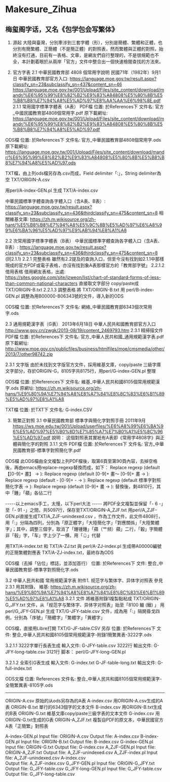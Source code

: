 # Makesure_Zihua
梅玺阁字话，又名《包学包会写繁体》
-----------------------------------

1. 源起
   大陸與臺灣，分別牽涉到三套字體（形），分別是簡體、繁體和正體，也分別有簡繁體、正簡體（不是簡正體）的對照表，然而繁體與正體的對照，始終沒有打通，目前有一表格、文章，是網友們自行整理的，不是很規範也不全，本計劃着眼於从兩岸「官方」文件中整合出一個快速檢閱查找的方法來。

2. 官方字表
2.1 中華民國教育部 4808 個常用字說明 民國71年（1982年）9月1日
中華民國教育部官方入口: https://language.moe.gov.tw/result.aspx?classify_sn=23&subclassify_sn=437&content_sn=46
https://language.moe.gov.tw/001/Upload/Files/site_content/download/mandr/%E6%95%99%E8%82%B2%E9%83%A84808%E5%80%8B%E5%B8%B8%E7%94%A8%E5%AD%97%E8%AA%AA%E6%98%8E.pdf
2.1.1 常用國字標準字體表（A表）
PDF檔
位置:           於References下
文件名:         官方_中國民國教育部4808個常用字.pdf
原下載網址:     https://language.moe.gov.tw/001/Upload/Files/site_content/download/mandr/%E6%95%99%E8%82%B2%E9%83%A84808%E5%80%8B%E5%B8%B8%E7%94%A8%E5%AD%97.pdf

ODS檔
位置:           於References下
文件名:         官方_中華民國教育部4808個常用字.ods
原下載網址:     https://language.moe.gov.tw/001/Upload/Files/site_content/download/mandr/%E6%95%99%E8%82%B2%E9%83%A84808%E5%80%8B%E5%B8%B8%E7%94%A8%E5%AD%97.ods

TXT檔，由上列ods檔另存為.csv而成，Field delimiter「:」，String delimiter為空
TXT/ORIGIN-A.csv

用perl/A-index-GEN.pl 生成 TXT/A-index.csv

中華民國標準字體查詢各字體入口（含A表、B表）:   https://language.moe.gov.tw/result.aspx?classify_sn=23&subclassify_sn=436&thirdclassify_sn=475&content_sn=8
相關維基文庫:   https://zh.m.wikisource.org/zh-hant/%E5%B8%B8%E7%94%A8%E5%9C%8B%E5%AD%97%E6%A8%99%E6%BA%96%E5%AD%97%E9%AB%94%E8%A1%A8

2.2 次常用國字標準字體表（B表）
中華民國標準字體查詢各字體入口（含A表、B表）:   https://language.moe.gov.tw/result.aspx?classify_sn=23&subclassify_sn=436&thirdclassify_sn=475&content_sn=8  (同2.1.1)
2.2.1 完整表格
      雖然有2.2提及的查詢入口，但至今沒有找到如2.1.1中那樣現成的官方PDF或電子表格，亦沒有找到象A表那樣官方的「教育部字號」
2.2.1.2 借用表格
借用網友表格，出處: https://sites.google.com/site/jzweon/list/chart-of-standard-forms-of-less-than-common-national-characters
直接取文字部分 copy/paste成 TXT/ORIGIN-B.txt
2.2.1.3 調整表格
將 TXT/ORIGIN-B.txt 用 perl/B-index-GEN.pl 調整為用B00000-B06343號的文件，導入新的ODS

ODS檔
位置:           於References下
文件名:         網絡_中華民國教育部6343個次常用字.ods

2.3 通用規範漢字表（G表） 2013年6月18日
中華人民共和國教育部官方入口
http://www.gov.cn/zwgk/2013-08/19/content_2469793.htm
2.3.1 精掃描文件
PDF檔
位置:           於References下
文件名:         官方_中華人民共和國_通用規範漢字表.pdf
原下載網址:     http://www.moe.gov.cn/publicfiles/business/htmlfiles/moe/cmsmedia/other/2013/7/other98742.zip

2.3.1 文字版
由於未找到文字版官方文件，採用維基文庫，copy/paste 三級字庫文字部分，存於ORIGIN-G，8105字共8175行，用perl/G-index-GEN.pl 整理

ODS檔
位置:           於References下
文件名:         維基_中華人民共和國8105個常用規範漢字.ods
原網址:         https://zh.m.wikisource.org/zh-hans/%E9%80%9A%E7%94%A8%E8%A7%84%E8%8C%83%E6%B1%89%E5%AD%97%E8%A1%A8

TXT檔
位置:           於TXT下
文件名:         G-index.CSV

3. 簡繁正對照
3.1 中華民國教育部 標準字與簡化字對照手冊 2011年9月
https://ws.moe.edu.tw/001/Upload/userfiles/%E6%A8%99%E6%BA%96%E5%AD%97%E5%B0%8D%E7%85%A7%E7%B0%A1%E5%8C%96%E5%AD%97.pdf
說明：          这個對照表其實衹有A表即《常用字4808字》與正體與簡化字的對照
3.1.1 文件
PDF檔
位置:           於References下
文件名:         官方_中華民國教育部-標準字對照簡化字.pdf

ODS檔
此ODS檔由全文複製上列PDF檔後，取第6頁至第90頁內容，去掉空格後，再由emacs用replace-regexp替換而成，如下： 
Replace regexp (default 【[0-9]+ 畫】
 → ): 
Replace regexp (default [0-9]+ 畫～ [0-9]+ 畫
 → ):
Replace regexp (default - [0-9]+ -
 → ): 
Replace regexp (default 標準字對照簡化字表
 → ):
Replace regexp (default [0-9]+ 畫
 → ):
替換後，剩4810行，其中「鍾」「蘋」各佔二行

-----以上emacs手工，太慢，以下perl大法 -----
將PDF全文複製並保留「- 6 -」至「- 91 -」之間，共5097行，保存至TXT/ORIGIN-A_ZJF.txt
用perl/A_ZJF-GEN.pl直接生成TXT/A_ZJF-unindexed.csv ，作為工作文件，此文件4808行，用「:」分隔為四列，分別為「原正體字」「大陸簡化字」「對應關係」「大陸繁體字」；其中，調整三個字，取消了「鍾锺鍾」「蘋（艹频）蘋」二行，「轂」字簡體非「毂」字，「车」字上少了一横，用「♧」代替


用TXT/A-index.txt 和 TXT/A-ZJ.txt 與 perl/A-ZJ-index.pl 生成帶A00000編號的正簡繁體對應表 TXT/A-ZJ-index.txt，最終存為ODS

ODS檔（去掉「佔位」標誌，並添加首行）
位置:           於References下
文件:           整合_中華民國教育部-標準字對照簡化字.ods

3.2 中華人民共和國 常用規範漢字表 附件1. 规范字与繁体字、异体字对照表
參見2.3.1 用其附錄，
維基:     https://zh.m.wikisource.org/zh-hans/%E9%80%9A%E7%94%A8%E8%A7%84%E8%8C%83%E6%B1%89%E5%AD%97%E8%A1%A8
3.2.1 文件
將維基附錄1複製黏粘成 TXT/ORIGIN-G_JFY.txt 文件，从「规范字与繁体字、异体字对照表」始至「8100	𫚭	(鱲)	」
用 perl/G_JFY-GEN.pl 生成 TXT/G-JFY-table.csv 文件，成為用「:」隔開昏戈四例，分別為「序號」「簡體字」「繁體字」「異體字」

ODS檔，直接用Libre打開 TXT/G-JF-table.CSV 另存
位置:           於References下
文件:           整合_中華人民共和國8105個常用規範漢字-附錄1簡繁異表-3222字.ods

3.2.1.1 3222字單行長表生成
輸入文件:       G-JFY-table.csv          3222行
輸出文件:       G-JFY-long-table.csv     3121行
脚本：          perl/G-JFY-long-GEN.pl

3.2.1.2 全索引G表生成
輸入文件:       G-index.txt G-JF-table-long.txt
輸出文件:       G-full-index.txt

ODS文檔
位置:           References
文件名:         整合_中華人民共和國8105個常用規範漢字-全簡繁異表-8105字.ods


-----------------------------------------------------------------
ORIGIN-A.csv            原始的从ods另存為的A表
A-index.csv             用ORIGIN-A.csv生成的A表
ORIGIN-B.txt            單行的6343個字的文本文件
B-index.csv             用ORIGIN-B.txt生成的B表
ORIGIN-G.txt            維基文庫copy/paste三級字表的文本文件
G-index.csv             用ORIGIN-G.txt生成的G表
ORIGIN-A_ZJF.txt        複製自PDF的原文本，中華民國官方A表「正簡繁」對照表


A-index-GEN.pl          Input file:     ORIGIN-A.csv
                        Output file:    A-index.csv
B-index-GEN.pl          Input file:     ORIGIN-B.txt
                        Output file:    B-index.csv
G-index-GEN.pl          Input file:     ORIGIN-G.txt
                        Output file:    G-index.csv
A_ZJF-GEN.pl            Input file:     ORIGIN-A_ZJF.txt
                        Output file:    A_ZJF-unindexed.csv
A_ZJF-index.pl          Input file:     A_ZJF-unindexed.csv A-index.csv                    
                        Output file:    A_ZJF-index.csv
G_JFY-GEN.pl            Input file:     ORIGIN-G_JFY.txt
                        Ootput file:    G_JFY-table.csv
G_JFY-long-GEN.pl       Input file:     G_JFY-table.csv
                        Output file:    G_JFY-long-table.csv